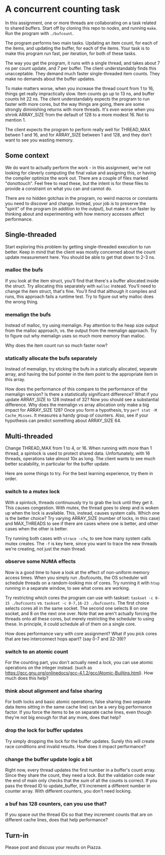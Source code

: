 # A concurrent counting task

In this assignment, one or more threads are collaborating on a task related to shared buffers. Start off by cloning this repo to *nodes*, and running ``make``. Run the program with ``./bufcount``. 

The program performs two main tasks. Updating an item count, for each of the items, and updating the buffer, for each of the items. Your task is to make this program run fast, per iteration, for both of these tasks. 

The way you get the program, it runs with a single thread, and takes about 7 ns per count update, and 7 per buffer. The client understandably finds this unacceptable. They demand much faster single-threaded item counts. They make no demands about the buffer updates.

To make matters worse, when you increase the thread count from 1 to 16, things get really impractically slow. Item counts go up to 13 ns, and buffer counts hit 22 ns. The client understandably expects the program to run faster with more cores, but the way things are going, there are some strongly diminishing returns with more threads. It's *even* worse when you shrink ARRAY_SIZE from the default of 128 to a more modest 16. Not to mention 1.

The client expects the program to perform really well for THREAD_MAX betwen 1 and 16, and for ARRAY_SIZE between 1 and 128, and they don't want to see you wasting memory.

## Some context

We do want to actually perform the work - in this assignment, we're not looking for cleverly computing the final value and assigning this, or having the compiler optimize the work out. There are a couple of files marked "donottouch". Feel free to read these, but the intent is for these files to provide a constraint on what you can and cannot do. 

There are no hidden gotchas in the program, no weird macros or constants you need to discover and change. Instead, your job is to preserve the "spirit" of the program (in addition to the output), but make it run faster by thinking about and experimenting with how memory accesses affect performance. 

## Single-threaded

Start exploring this problem by getting single-threaded execution to run better. Keep in mind that the client was mostly concerned about the count update measurement here. You should be able to get that down to 2-3 ns. 

### malloc the bufs
If you look at the item struct, you'll find that there's a buffer allocated inside the struct. Try allocating this separately with ``malloc`` instead. You'll need to change the item struct, that's fine. You'll find that although it compiles and runs, this approach fails a runtime test. Try to figure out why malloc does the wrong thing.

### memalign the bufs
Instead of malloc, try using memalign. Pay attention to the heap size output from the malloc approach, vs. the output from the memalign approach. Try to figure out why memalign uses so much more memory than malloc. 

Why does the item count run so much faster now?

### statically allocate the bufs separately
Instead of memalign, try sticking the bufs in a statically allocated, separate array, and having the buf pointer in the item point to the appropriate item in this array. 

How does the performance of this compare to the performance of the memalign version? Is there a statistically significant difference?
What if you update ARRAY_SIZE to 128 instead of 32? Now you should see a substantial difference. Why does the memalign vs array allocation only make a big impact for ARRAY_SIZE 128? Once you form a hypothesis, try `perf stat -M Cache_Misses`. It measures a handy group of counters.
Also, see if your hypothesis can predict something about ARRAY_SIZE 64.

## Multi-threaded

Change THREAD_MAX from 1 to 4, or 16. When running with more than 1 thread, a spinlock is used to protect shared data. Unfortunately, with 16 threads, operations take almost 10x as long.
The client wants to see much better scalability, in particular for the buffer update.

Here are some things to try. For the best learning experience, try them in order.

### switch to a mutex lock

With a spinlock, threads continuously try to grab the lock until they get it. This causes congestion. With mutex, the thread goes to sleep and is woken up when the lock is available. This, instead, causes system calls. Which one is the better choice? Try varying ARRAY_SIZE (number of locks, in this case) and MAX_THREADS to see if there are cases where one is better, and other cases when the other is better.

Try running both cases with `strace -cfw`, to see how many system calls mutex creates. The `-f` is key here, since you want to trace the new threads we're creating, not just the main thread.  

### observe some NUMA effects

Now is a good time to have a look at the effect of non-uniform memory access times. When you simply run ./bufcounts, the OS scheduler will schedule threads on a random-looking mix of cores. Try running it with `htop` running in a separate window, to see what cores are working. 

Try restricting which cores the program can use with taskset: `taskset -c 0-15 ./bufcounts` vs. `taskset -c 0-7,16-23 ./bufcounts`. The first choice selects cores all in the same socket. The second one selects 8 on one socket, and 8 on the next one over. Note that we aren't actually forcing the threads onto all these cores, but merely restricting the scheduler to using these. In principle, it could schedule all of them on a single core. 

How does performance vary with core assignment? What if you pick cores that are two interconnect hops apart? (say 0-7 and 32-39)?

### switch to an atomic count

For the counting part, you don't actually need a lock, you can use atomic operations on the integer instead. (such as https://gcc.gnu.org/onlinedocs/gcc-4.1.2/gcc/Atomic-Builtins.html). How much does this help?

### think about alignment and false sharing

For both locks and basic atomic operations, false sharing (two separate data items sitting in the same cache line) can be a very big performance factor. 
If you force the items to be on separate cache lines, even though they're not big enough for that any more, does that help? 

### drop the lock for buffer updates

Try simply dropping the lock for the buffer updates. Surely this will create race conditions and invalid results. How does it impact performance?

### change the buffer update logic a bit

Right now, every thread updates the first number in a buffer's count array. Since they share the count, they need a lock. But the validation code near the end of main only checks that the *sum* of all the counts is correct. If you pass the thread ID to update_buffer, it'll increment a different number in counter array. With different counters, you don't need locking.

### a buf has 128 counters, can you use that?

If you space out the thread IDs so that they increment counts that are on different cache lines, does that help performance?

## Turn-in

Please post and discuss your results on Piazza. 
